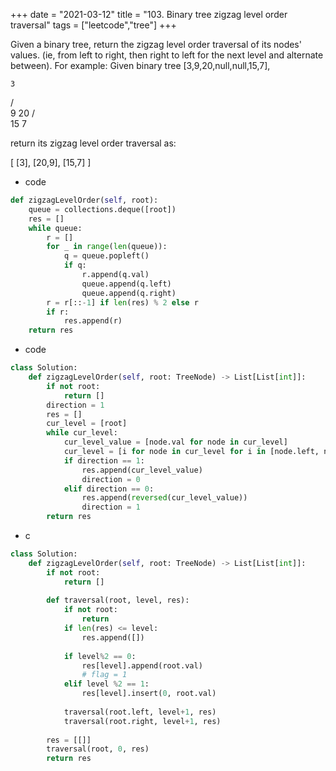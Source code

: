 +++
date = "2021-03-12"
title = "103. Binary tree zigzag level order traversal"
tags = ["leetcode","tree"]
+++

Given a binary tree, return the zigzag level order traversal of its nodes' values. (ie, from left to right, then right to left for the next level and alternate between).
For example:
Given binary tree [3,9,20,null,null,15,7],

    3
   / \
  9  20
    /  \
   15   7

return its zigzag level order traversal as:

[ [3], [20,9], [15,7] ]

- code
```py
def zigzagLevelOrder(self, root):
    queue = collections.deque([root])
    res = []
    while queue:
        r = []
        for _ in range(len(queue)):
            q = queue.popleft()
            if q:
                r.append(q.val)
                queue.append(q.left)
                queue.append(q.right)
        r = r[::-1] if len(res) % 2 else r
        if r:
            res.append(r)
    return res
```
- code
```py
class Solution:
    def zigzagLevelOrder(self, root: TreeNode) -> List[List[int]]:
        if not root:
            return []
        direction = 1
        res = []
        cur_level = [root]
        while cur_level:
            cur_level_value = [node.val for node in cur_level]
            cur_level = [i for node in cur_level for i in [node.left, node.right] if i]
            if direction == 1:
                res.append(cur_level_value)
                direction = 0
            elif direction == 0:
                res.append(reversed(cur_level_value))
                direction = 1
        return res

```
- c
```py
class Solution:
    def zigzagLevelOrder(self, root: TreeNode) -> List[List[int]]:
        if not root:
            return []
        
        def traversal(root, level, res):
            if not root:
                return
            if len(res) <= level:
                res.append([])
            
            if level%2 == 0:
                res[level].append(root.val)
                # flag = 1
            elif level %2 == 1:
                res[level].insert(0, root.val)
                
            traversal(root.left, level+1, res)
            traversal(root.right, level+1, res)
            
        res = [[]]
        traversal(root, 0, res)
        return res
```
